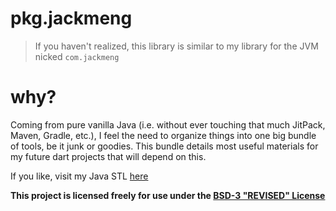 # pkg.jackmeng

> If you haven't realized, this library is similar to my library for the JVM nicked `com.jackmeng`

# why?

Coming from pure vanilla Java (i.e. without ever touching that much JitPack, Maven, Gradle, etc.), I feel the need to organize things into one big bundle of tools, be it junk or goodies. This bundle details most useful materials for my future dart projects that will depend on this.

If you like, visit my Java STL [here](https://github.com/exoad/com.jackmeng)

**This project is licensed freely for use under the [BSD-3 "REVISED" License](./LICENSE)**
